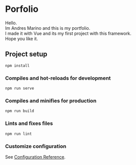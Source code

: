 # Porfolio

Hello.  
Im Andres Marino and this is my portfolio.  
I made it with Vue and its my first project with this framework.  
Hope you like it.    
 
## Project setup
```
npm install
```

### Compiles and hot-reloads for development
```
npm run serve
```

### Compiles and minifies for production
```
npm run build
```

### Lints and fixes files
```
npm run lint
```

### Customize configuration
See [Configuration Reference](https://cli.vuejs.org/config/).
